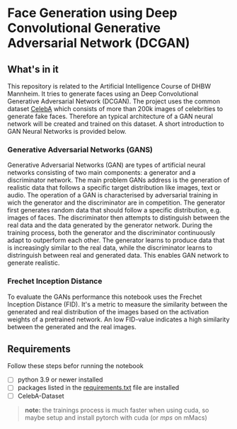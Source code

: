 # Face Generation using Deep Convolutional Generative Adversarial Network (DCGAN)

## What's in it
This repository is related to the Artificial Intelligence Course of DHBW Mannheim. It tries to generate faces using an Deep Convolutional Generative Adversarial Network (DCGAN).
The project uses the common dataset [CelebA](https://www.kaggle.com/datasets/jessicali9530/celeba-dataset) which consists of more than 200k images of celebrities to generate fake faces. Therefore an typical architecture of a GAN neural network will be created and trained on this dataset.
A short introduction to GAN Neural Networks is provided below.


### Generative Adversarial Networks (GANS)
Generative Adversarial Networks (GAN) are types of artificial neural networks consisting of two main components: a generator and a discriminator network.
The main problem GANs address is the generation of realistic data that follows a specific target distribution like images, text or audio.
The operation of a GAN is characterised by adversarial training in wich the generator and the discriminator are in competition. The generator first generates random data that should follow a specific distribution, e.g. images of faces.
The discriminator then attempts to distinguish between the real data and the data generated by the generator network. During the training process, both the generator and the discriminator continuously adapt to outperform each other.
The generator learns to produce data that is increasingly similar to the real data, while the discriminator learns to distringuish between real and generated data.
This enables GAN network to generate realistic.

### Frechet Inception Distance
To evaluate the GANs performance this notebook uses the Frechet Inception Distance (FID). It's a metric to measure the similarity between the generated and real distribution of the images based on the activation weights of a pretrained network.
An low FID-value indicates a high similarity between the generated and the real images.


## Requirements
Follow these steps befor running the notebook

- [ ] python 3.9 or newer installed
- [ ] packages listed in the [requirements.txt]() file are installed
- [ ] CelebA-Dataset

> **note:** the trainings process is much faster when using cuda, so maybe setup and install pytorch with cuda (or *mps* on mMacs)
